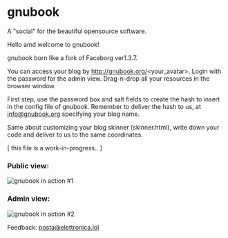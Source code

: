 # gnubook
A "social" for the beautiful opensource software.

Hello amd welcome to gnubook!

gnubook born like a fork of Faceborg ver1.3.7.

You can access your blog by http://gnubook.org/<your_avatar>. Login with the password for the admin view. Drag-n-drop all your resources in the browser window.<br>

First step, use the password box and salt fields to create the hash to insert in the config file of gnubook. Remember to deliver the hash to us, at info@gnubook.org specifying your blog name.<br>

Same about customizing your blog skinner (skinner.html), write down your code and deliver to us to the same coordinates.
    
[ this file is a work-in-progress.. ]

### Public view:

![gnubook in action #1](/Public/res/screenshot1.png)<br>

### Admin view:

![gnubook in action #2](/Public/res/screenshot2.png)<br>

Feedback: posta@elettronica.lol
